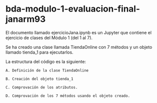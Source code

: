 # bda-modulo-1-evaluacion-final-janarm93
El documento llamado ejercicioJana.ipynb es un Jupyter que contiene el ejercicio de clases del Módulo 1 (del 1 al 7).


Se ha creado una clase llamada TiendaOnline con 7 métodos y un objeto llamado tienda_1 para ejecutarlos.


La estructura del código es la siguiente:

    A. Definición de la clase TiendaOnline

    B. Creación del objeto tienda_1

    C. Comprovación de los atributos.

    D. Comprovación de los 7 métodos usando el objeto creado.